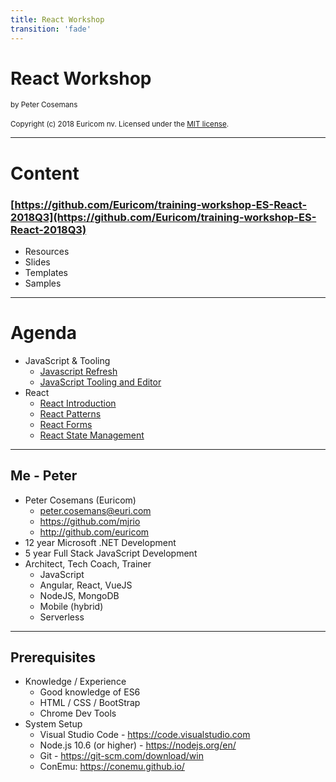 ```yaml
---
title: React Workshop
transition: 'fade'
---
```


<style type="text/css">
.reveal h1 {
    font-size: 3.0em;
}
.reveal h2 {
    font-size: 2.00em;
}
.reveal h3 {
    font-size: 1.00em;
}
.reveal p {
    font-size: 70%;
}
.reveal li {
    font-size: 100%;
}
.reveal li > ul > li {
    font-size: 70%;
}
.reveal blockquote {
    font-size: 80%;
}
</style>

# React Workshop

<small>by Peter Cosemans</small>
<br>
<br>
<small>
Copyright (c) 2018 Euricom nv. Licensed under the [MIT license](https://opensource.org/licenses/MIT).
</small>

---

# Content

### [https://github.com/Euricom/training-workshop-ES-React-2018Q3](https://github.com/Euricom/training-workshop-ES-React-2018Q3)

- Resources
- Slides
- Templates
- Samples

---

# Agenda

- JavaScript & Tooling
    - [Javascript Refresh](./javascript-refresh.md)
    - [JavaScript Tooling and Editor](./javaScript-tooling-and-editor.md)
- React
    - [React Introduction](./react-introduction.md)
    - [React Patterns](./react-patterns.md)
    - [React Forms](./react-forms.md)
    - [React State Management](./react-state-management.md)

---

## Me - Peter

- Peter Cosemans (Euricom)
  - peter.cosemans@euri.com
  - https://github.com/mjrio
  - http://github.com/euricom
- 12 year Microsoft .NET Development
- 5 year Full Stack JavaScript Development
- Architect, Tech Coach, Trainer
  - JavaScript
  - Angular, React, VueJS
  - NodeJS, MongoDB
  - Mobile (hybrid)
  - Serverless

---

## Prerequisites

- Knowledge / Experience
  - Good knowledge of ES6
  - HTML / CSS / BootStrap
  - Chrome Dev Tools
- System Setup
  - Visual Studio Code - https://code.visualstudio.com
  - Node.js 10.6 (or higher) - https://nodejs.org/en/
  - Git - https://git-scm.com/download/win
  - ConEmu: https://conemu.github.io/
